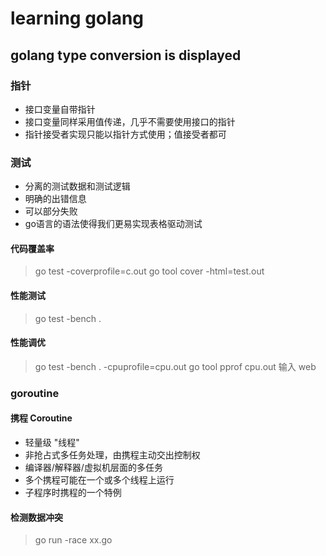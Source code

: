 # learning golang
##  golang type conversion is displayed
### 指针
- 接口变量自带指针
- 接口变量同样采用值传递，几乎不需要使用接口的指针
- 指针接受者实现只能以指针方式使用；值接受者都可

### 测试
- 分离的测试数据和测试逻辑
- 明确的出错信息
- 可以部分失败
- go语言的语法使得我们更易实现表格驱动测试

#### 代码覆盖率
> go test -coverprofile=c.out
> go tool cover -html=test.out

#### 性能测试
> go test -bench .

#### 性能调优
> go test -bench . -cpuprofile=cpu.out
> go tool pprof cpu.out
> 输入 web


### goroutine
#### 携程 Coroutine
- 轻量级 "线程"
- 非抢占式多任务处理，由携程主动交出控制权
- 编译器/解释器/虚拟机层面的多任务
- 多个携程可能在一个或多个线程上运行
- 子程序时携程的一个特例

#### 检测数据冲突
> go run -race xx.go


